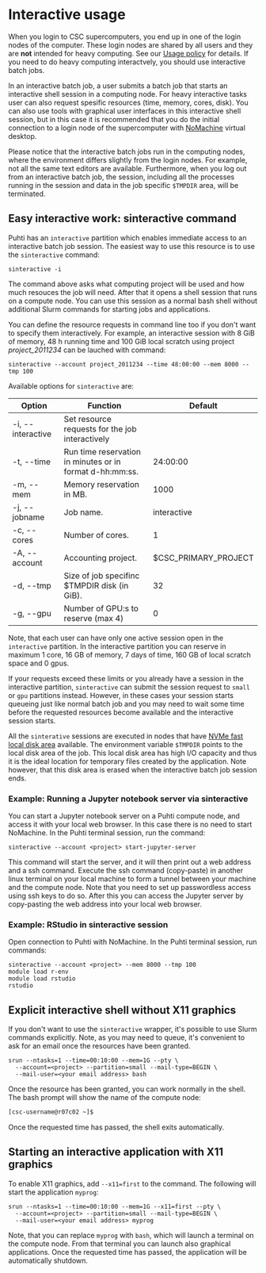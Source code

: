 # Interactive usage

When you login to CSC supercomputers, you end up in one of the login nodes of the computer. These login nodes are shared by all users and they are **not** intended for heavy computing. See our [Usage policy](../overview.md#usage-policy) for details.
If you need to do heavy computing interactvely, you should use interactive batch jobs.

In an interactive batch job, a user submits a batch job that starts an interactive shell session in a computing node. For heavy interactive tasks user can also request spesific resources (time, memory, cores, disk). You can also use tools with graphical user interfaces in this interactive shell session, but in this case it is recommended that you do the initial connection to a login node of the supercomputer with [NoMachine](../../support/tutorials/nomachine-usage.md) virtual desktop.

Please notice that the interactive batch jobs run in the computing nodes, where the environment differs 
slightly from the login nodes. For example, not all the same text editors are available. Furthermore, when you log out from an interactive batch job, the session, including all the processes running in the session and data in the job specific `$TMPDIR` area, will be terminated. 

## Easy interactive work: sinteractive command

Puhti has an `interactive` partition which enables immediate access to an interactive batch job session. The easiest way to use this resource is to use the `sinteractive` command:
```text
sinteractive -i
```
The command above asks what computing project will be used and how much resouces the job will need. After that it opens a shell session that runs on a compute node. You can use this session as a normal bash shell without additional Slurm commands for starting jobs and applications.

You can define the resource requests in command line too if you don't want to specify them interactively. For example, an interactive session with 8 GiB  of memory, 48 h running time and 100 GiB local scratch using project _project_2011234_
can be lauched with command:

```text
sinteractive --account project_2011234 --time 48:00:00 --mem 8000 --tmp 100
```

Available options for `sinteractive` are:

| Option        | Function                                                 | Default              |
| ------------- | -------------------------------------------------------- | -------------------- |
| -i, --interactive | Set resource requests for the job interactively       |                      |
| -t, --time    | Run time reservation in minutes or in format d-hh:mm:ss. | 24:00:00             |
| -m, --mem     | Memory reservation in MB.                                | 1000                 |
| -j, --jobname | Job name.                                                | interactive          |
| -c, --cores   | Number of cores.                                         | 1                    |
| -A, --account | Accounting project.                                      | $CSC_PRIMARY_PROJECT |
| -d, --tmp     | Size of job specifinc $TMPDIR disk (in GiB).             | 32                   |
| -g, --gpu     | Number of GPU:s to reserve (max 4)                       | 0                    |

Note, that each user can have only one active session open in the `interactive` partition. 
In the interactive partition you can reserve in maximum 1 core, 16 GB of 
memory, 7 days of time, 160 GB of local scratch space and 0 gpus.

If your requests exceed these limits or you already have a session in the
interactive partition, `sinteractive` can submit the session request to `small` or `gpu`
partitions instead. However, in these cases your session starts queueing just like normal batch job and
you may need to wait some time before the requested resources become available and the interactive session 
starts.

All the `sinterative` sessions are executed in nodes that have [NVMe fast local disk area](/computing/running/creating-job-scripts/#local-storage) available. The environment variable `$TMPDIR` points to the local disk area of the job. This local disk area has high I/O capacity and thus it is the ideal location for temporary files created by the application. Note however, that this disk area is erased when the interactive batch job session ends.

### Example: Running a Jupyter notebook server via sinteractive

You can start a Jupyter notebook server on a Puhti compute node,
and access it with your local web browser. In this case there is no
need to start NoMachine. In the Puhti terminal session, run the command:

```text
sinteractive --account <project> start-jupyter-server
```

This command will start the server, and it will then print out a web
address and a ssh command. Execute the ssh command (copy-paste) in
another linux terminal on your local machine to form a tunnel between
your machine and the compute node. Note that you need to set up
passwordless access using ssh keys to do so. After this you can access
the Jupyter server by copy-pasting the web address into your local web browser.

### Example: RStudio in sinteractive session

Open connection to Puhti with NoMachine.
In the Puhti terminal session, run commands:

```text
sinteractive --account <project> --mem 8000 --tmp 100
module load r-env 
module load rstudio
rstudio
```

## Explicit interactive shell without X11 graphics

If you don't want to use the `sinteractive` wrapper, it's possible
to use Slurm commands explicitly.
Note, as you may need to queue, it's convenient to ask for an email once the resources have been granted. 

```
srun --ntasks=1 --time=00:10:00 --mem=1G --pty \
  --account=<project> --partition=small --mail-type=BEGIN \
  --mail-user=<your email address> bash
```

Once the resource has been granted, you can work normally in the shell.
The bash prompt will show the
name of the compute node:

```bash
[csc-username@r07c02 ~]$
```

Once the requested time has passed, the shell exits automatically.

## Starting an interactive application with X11 graphics

To enable X11 graphics, add `--x11=first` to the command.
The following will start the application `myprog`: 

```
srun --ntasks=1 --time=00:10:00 --mem=1G --x11=first --pty \
  --account=<project> --partition=small --mail-type=BEGIN \
  --mail-user=<your email address> myprog
```

Note, that you can replace `myprog` with `bash`, which will launch a terminal
on the compute node. From that terminal you can launch also graphical applications.
Once the requested time has passed, the application will be
automatically shutdown.
